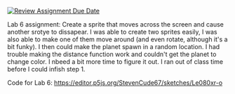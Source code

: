 [![Review Assignment Due Date](https://classroom.github.com/assets/deadline-readme-button-8d59dc4de5201274e310e4c54b9627a8934c3b88527886e3b421487c677d23eb.svg)](https://classroom.github.com/a/6yV0VX07)

Lab 6 assignment: Create a sprite that moves across the screen and cause another srotye to dissapear. I was able to create two sprites easily, I was also able to make one of them move around (and even rotate, although it's a bit funky). I then could make the planet spawn in a random location. I had trouble making the distance function work and couldn't get the planet to change color. I nbeed a bit more time to figure it out. I ran out of class time before I could infish step 1.

Code for Lab 6: https://editor.p5js.org/StevenCude67/sketches/Le080xr-o
